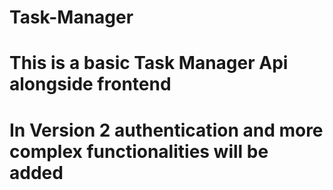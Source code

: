 # Task-Manager
# This is a basic Task Manager Api alongside frontend 
# In Version 2 authentication and more complex functionalities will be added
